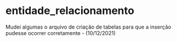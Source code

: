 # entidade_relacionamento

Mudei algumas o arquivo de criação de tabelas para que a inserção pudesse ocorrer corretamente - (10/12/2021)
